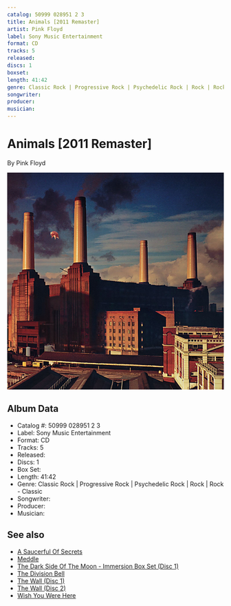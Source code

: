 ```yaml
---
catalog: 50999 028951 2 3
title: Animals [2011 Remaster]
artist: Pink Floyd
label: Sony Music Entertainment
format: CD
tracks: 5
released: 
discs: 1
boxset: 
length: 41:42
genre: Classic Rock | Progressive Rock | Psychedelic Rock | Rock | Rock - Classic
songwriter: 
producer: 
musician: 
---
```


# Animals [2011 Remaster]

By Pink Floyd

![](../../assets/cdcovers/Pink_Floyd-Animals_[2011_Remaster].png)

## Album Data

- Catalog #: 50999 028951 2 3
- Label: Sony Music Entertainment
- Format: CD
- Tracks: 5
- Released: 
- Discs: 1
- Box Set: 
- Length: 41:42
- Genre: Classic Rock | Progressive Rock | Psychedelic Rock | Rock | Rock - Classic
- Songwriter: 
- Producer: 
- Musician: 


## See also

- [A Saucerful Of Secrets](A_Saucerful_Of_Secrets.md)
- [Meddle](Meddle.md)
- [The Dark Side Of The Moon - Immersion Box Set (Disc 1)](The_Dark_Side_Of_The_Moon_-_Immersion_Box_Set_Disc_1.md)
- [The Division Bell](The_Division_Bell.md)
- [The Wall (Disc 1)](The_Wall_Disc_1.md)
- [The Wall (Disc 2)](The_Wall_Disc_2.md)
- [Wish You Were Here](Wish_You_Were_Here.md)
